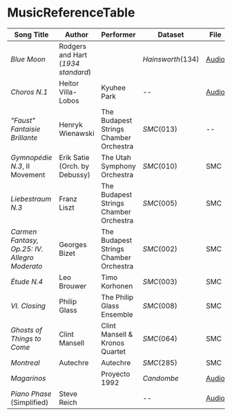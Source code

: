 # MusicReferenceTable

| **Song Title**                                | **Author**                         | **Performer**                          | **Dataset**       | **File**          | **Listen**                                                                                 | **Info**                                                                                                             |
| --------------------------------------------- | ---------------------------------- | -------------------------------------- | ----------------- | ----------------- | ------------------------------------------------------------------------------------------ | -------------------------------------------------------------------------------------------------------------------- |
| *Blue Moon*                                   | Rodgers and Hart (*1934 standard*) |                                        | *Hainsworth*(134) | [Audio](./audio/) | --                                                                                         | --                                                                                                                   |
| *Choros N.1*                                  | Heitor Villa-Lobos                 | Kyuhee Park                            | --                | [Audio](./audio/) | [Spotify](https://open.spotify.com/track/4DhEB89eDTVLVku7zfV5EI?si=3306257325404740)       |                                                                                                                      |
| *"Faust" Fantaisie Brillante*                 | Henryk Wienawski                   | The Budapest Strings Chamber Orchestra | *SMC*(013)        | --                | [Spotify](https://open.spotify.com/track/5r2dZoRfQNtdWEDDfBohk9?si=567e2e12635a4eb1)       | [Shazam](https://www.shazam.com/track/64144933/faust-fantasy-op-20)                                                  |
| *Gymnopédie N.3*, II Movement                 | Erik Satie (Orch. by Debussy)      | The Utah Symphony Orchestra            | *SMC*(010)        | SMC               | [Spotify](https://open.spotify.com/track/1u879Vbu4VnZj2Z2gZh3ai?si=8c5829ace17e496f)       | [Shazam](https://www.shazam.com/track/378266099/gymnopodie-no-3-orchestrated-by-debussy)                             |
| *Liebestraum N.3*                             | Franz Liszt                        | The Budapest Strings Chamber Orchestra | *SMC*(005)        | SMC               | [Spotify](https://open.spotify.com/track/4h9wHndw2juXYncAHTa6Qx?si=7JGfBZbHRPSQNTC1L8Nfgw) | [Shazam](https://www.shazam.com/track/64144937/liebestraum-no-3)                                                     |
| *Carmen Fantasy, Op.25: IV. Allegro Moderato* | Georges Bizet                      | The Budapest Strings Chamber Orchestra | *SMC*(002)        | SMC               | [YouTube](https://www.youtube.com/watch?v=CdS2Ccd0W_8)                                     | [Shazam](https://www.shazam.com/track/64144939/carmen-fantasy-op-25)                                                 |
| *Étude N.4*                                   | Leo Brouwer                        | Timo Korhonen                          | *SMC*(003)        | SMC               | [Spotify](https://open.spotify.com/track/5xIgmgayO5SrkprPRyWrZk?si=SYOhztcTQE-2kaQdZ1pMvw) | [Shazam](https://www.shazam.com/track/91930074/12-%C3%A9tudes-no-4-des-accords-r%C3%A9p%C3%A9t%C3%A9s-un-peu-modere) |
| *VI. Closing*                                 | Philip Glass                       | The Philip Glass Ensemble              | *SMC*(008)        | SMC               | [Spotify](https://open.spotify.com/track/6nXArMkjtAdWNGr0jEUH5E?si=66f45936c45a459d)       | [Shazam](https://www.shazam.com/track/45752382/closing)                                                              |
| *Ghosts of Things to Come*                    | Clint Mansell                      | Clint Mansell & Kronos Quartet         | *SMC*(064)        | SMC               | [Spotify](https://open.spotify.com/track/6nXArMkjtAdWNGr0jEUH5E?si=66f45936c45a459d)       | [Shazam](https://www.shazam.com/track/20011818/ghosts-of-things-to-come)                                             |
| *Montreal*                                    | Autechre                           | Autechre                               | *SMC*(285)        | SMC               | [Spotify](https://open.spotify.com/track/0Og7Doec2OJfj6B4YHHReJ?si=b0abdae0ee2d47d1)       | [Shazam](https://www.shazam.com/track/423819/montreal)                                                               |
| *Magarinos*                                   |                                    | Proyecto 1992                          | *Candombe*        | [Audio](./audio/) |                                                                                            |                                                                                                                      |
| *Piano Phase* (Simplified)                    | Steve Reich                        |                                        | --                | [Audio](./audio/) |                                                                                            |                                                                                                                      |
